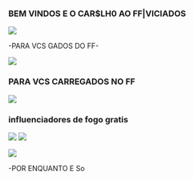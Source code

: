 ### BEM VINDOS E O CAR$LH0 AO FF|VICIADOS 








![](https://media1.tenor.com/m/VxGTo7l6zXYAAAAd/insano-pvp.gif)


-PARA VCS GADOS DO FF-








![](https://media1.tenor.com/m/SoBxDRS0zNUAAAAC/rajpal-free-fire.gif)

### PARA VCS CARREGADOS NO FF











![](https://media1.tenor.com/m/coLfxUG2u0kAAAAC/red-criminal-badge99.gif)

### influenciadores de fogo gratis 







![](https://media1.tenor.com/m/oiGoCWBs9JQAAAAd/nobru-free-fire.gif) ![](https://media.tenor.com/MBKtrBBkuo4AAAAi/ain.gif)












![](https://media1.tenor.com/m/6eT9tNpb2WsAAAAC/bocade09-lxcns.gif)

-POR ENQUANTO E So
